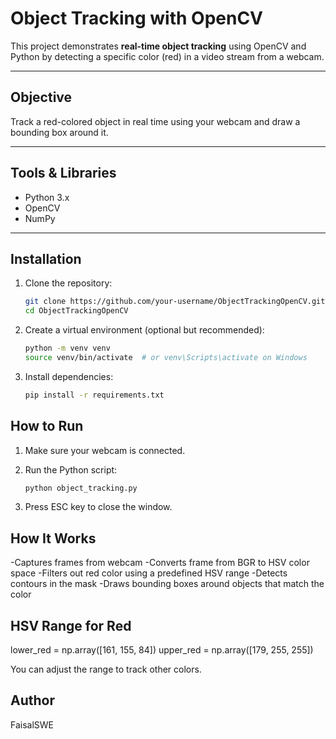 # Object Tracking with OpenCV

This project demonstrates **real-time object tracking** using OpenCV and Python by detecting a specific color (red) in a video stream from a webcam.

---

## Objective

Track a red-colored object in real time using your webcam and draw a bounding box around it.

---

## Tools & Libraries

- Python 3.x
- OpenCV
- NumPy

---

## Installation

1. Clone the repository:
   ```bash
   git clone https://github.com/your-username/ObjectTrackingOpenCV.git
   cd ObjectTrackingOpenCV
   ```
2. Create a virtual environment (optional but recommended):
   ```bash
   python -m venv venv
   source venv/bin/activate  # or venv\Scripts\activate on Windows
   ```
3. Install dependencies:
   ```bash
   pip install -r requirements.txt

## How to Run

1. Make sure your webcam is connected.

2. Run the Python script:
   ```bash
   python object_tracking.py
   ```
3. Press ESC key to close the window.

## How It Works

-Captures frames from webcam
-Converts frame from BGR to HSV color space
-Filters out red color using a predefined HSV range
-Detects contours in the mask
-Draws bounding boxes around objects that match the color
 
## HSV Range for Red

 lower_red = np.array([161, 155, 84])
 upper_red = np.array([179, 255, 255])

You can adjust the range to track other colors.

## Author
FaisalSWE
